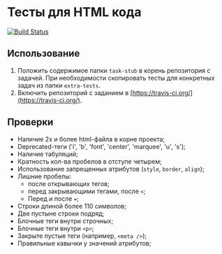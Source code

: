 # Тесты для HTML кода
[![Build Status](https://travis-ci.org/urfu-2015/html-test-suite.svg)](https://travis-ci.org/urfu-2015/html-test-suite)

## Использование
1. Положить содержимое папки `task-stub` в корень репозитория с задачей. При необходимости скопировать тесты для
конкретных задач из папки `extra-tests`.
2. Включить репозиторий с заданием в [https://travis-ci.org/](https://travis-ci.org/).

## Проверки
* Наличие 2х и более html-файла в корне проекта;
* Deprecated-теги ('i', 'b', 'font', 'center', 'marquee', 'u', 's');
* Наличие табуляций;
* Кратность кол-ва пробелов в отступе четырем;
* Использование запрещенных атрибутов (`style`, `border`, `align`);
* Лишние пробелы:
  * после открывающих тегов;
  * перед закрывающими тегами, после `<`;
  * Перед и после `=`;
* Строки длиной более 110 символов;
* Две пустыне строки подряд;
* Блочные теги внутри строчных;
* Блочные теги внутри `<p>`;
* Закрыте пустые теги (например, `<meta />`);
* Правильные кавычки у значений атрибутов;
